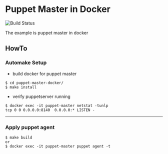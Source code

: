# Puppet Master in Docker

![Build Status](https://travis-ci.org/shazi7804/puppet-master-docker.svg?branch=master)

The example is puppet master in docker 

## HowTo

### Automake Setup

- build docker for puppet master

```
$ cd puppet-master-docker/
$ make install
```

- verify puppetserver running

```
$ docker exec -it puppet-master netstat -tunlp
tcp 0 0 0.0.0.0:8140  0.0.0.0:* LISTEN -
```

---

### Apply puppet agent

```
$ make build
or
$ docker exec -it puppet-master puppet agent -t
```
